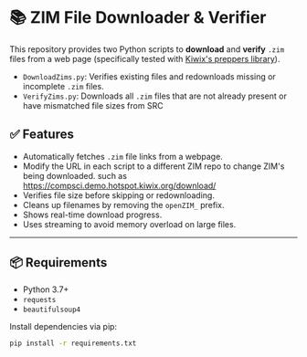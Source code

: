 # 📚 ZIM File Downloader & Verifier

This repository provides two Python scripts to **download** and **verify** `.zim` files from a web page (specifically tested with [Kiwix's preppers library](https://premium-preppers.demo.hotspot.kiwix.org/download/)).

- `DownloadZims.py`: Verifies existing files and redownloads missing or incomplete `.zim` files.
- `VerifyZims.py`: Downloads all `.zim` files that are not already present or have mismatched file sizes from SRC

## ✅ Features

- Automatically fetches `.zim` file links from a webpage.
- Modify the URL in each script to a different ZIM repo to change ZIM's being downloaded. such as https://compsci.demo.hotspot.kiwix.org/download/
- Verifies file size before skipping or redownloading.
- Cleans up filenames by removing the `openZIM_` prefix.
- Shows real-time download progress.
- Uses streaming to avoid memory overload on large files.

---

## 📦 Requirements

- Python 3.7+
- `requests`
- `beautifulsoup4`

Install dependencies via pip:

```bash
pip install -r requirements.txt
